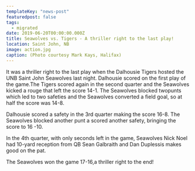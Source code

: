 ```yaml
---
templateKey: "news-post"
featuredpost: false
tags:
  - migrated
date: 2019-06-20T00:00:00.000Z
title: Seawolves vs. Tigers - A thriller right to the last play!
location: Saint John, NB
image: action.jpg
caption: (Photo courtesy Mark Kays, Halifax)
---
```


It was a thriller right to the last play when the Dalhousie Tigers hosted the UNB Saint John Seawolves last night. Dalhousie scored on the first play of the game.The Tigers scored again in the second quarter and the Seawolves kicked a rouge that left the score 14-1. The Seawolves blocked  twopunts which led to two safeties and the Seawolves converted a field goal, so at half the score was 14-8.

Dalhousie scored a safety in the 3rd quarter making the score 16-8. The 
Seawolves blocked another punt a scored another safety, bringing the score to 16 -10.

In the 4th quarter, with only seconds left in the game, Seawolves Nick Noel had 10-yard reception from QB Sean Galbraith and Dan Duplessis  makes  good on the pat.

The Seawolves won the game 17-16,a thriller right to the end!